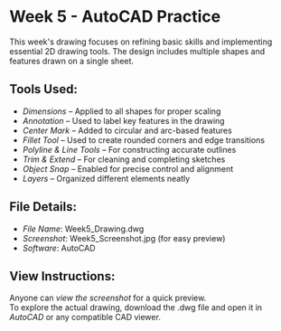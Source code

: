 # Week 5 - AutoCAD Practice

This week's drawing focuses on refining basic skills and implementing essential 2D drawing tools. The design includes multiple shapes and features drawn on a single sheet.

## Tools Used:
- *Dimensions* – Applied to all shapes for proper scaling
- *Annotation* – Used to label key features in the drawing
- *Center Mark* – Added to circular and arc-based features
- *Fillet Tool* – Used to create rounded corners and edge transitions
- *Polyline & Line Tools* – For constructing accurate outlines
- *Trim & Extend* – For cleaning and completing sketches
- *Object Snap* – Enabled for precise control and alignment
- *Layers* – Organized different elements neatly

## File Details:
- *File Name*: Week5_Drawing.dwg
- *Screenshot*: Week5_Screenshot.jpg (for easy preview)
- *Software*: AutoCAD

## View Instructions:
Anyone can *view the screenshot* for a quick preview.  
To explore the actual drawing, download the .dwg file and open it in *AutoCAD* or any compatible CAD viewer.
